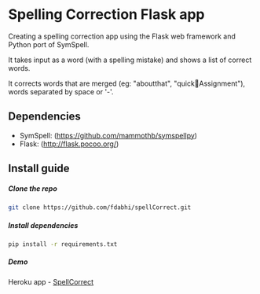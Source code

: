 # Spelling Correction Flask app

Creating a spelling correction app using the Flask web framework and Python port of SymSpell.

It takes input as a word (with a spelling mistake) and shows a list of correct words.

It corrects words that are merged (eg: "aboutthat", "quick🤗Assignment"), words separated by space or '-'.

## Dependencies

* SymSpell: (https://github.com/mammothb/symspellpy)
* Flask: (http://flask.pocoo.org/)

## Install guide

##### Clone the repo

```bash
git clone https://github.com/fdabhi/spellCorrect.git
```

##### Install dependencies
```bash
pip install -r requirements.txt
```

##### Demo
Heroku app - [SpellCorrect](https://spellcorrecttest.herokuapp.com/spellCorrect)
